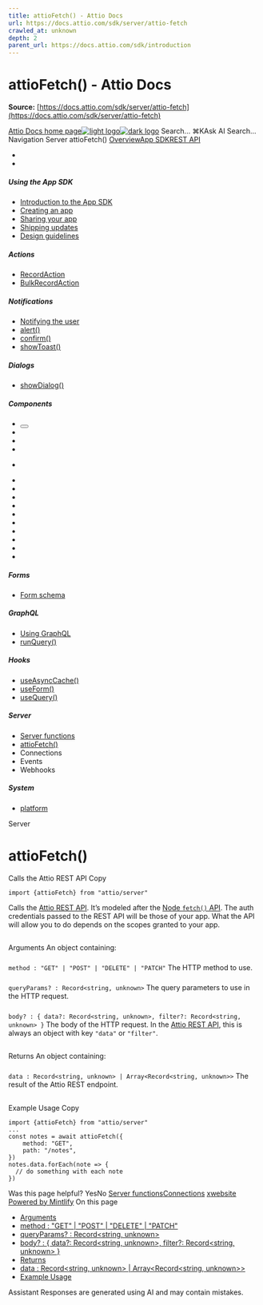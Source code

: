 ```yaml
---
title: attioFetch() - Attio Docs
url: https://docs.attio.com/sdk/server/attio-fetch
crawled_at: unknown
depth: 2
parent_url: https://docs.attio.com/sdk/introduction
---
```


# attioFetch() - Attio Docs

**Source:** [https://docs.attio.com/sdk/server/attio-fetch](https://docs.attio.com/sdk/server/attio-fetch)

[Attio Docs home page![light logo](https://mintlify.s3.us-west-1.amazonaws.com/attio/logo/light.svg)![dark logo](https://mintlify.s3.us-west-1.amazonaws.com/attio/logo/dark.svg)](https://docs.attio.com/)
Search...
⌘KAsk AI
Search...
Navigation
Server
attioFetch()
[Overview](https://docs.attio.com/docs/overview)[App SDK](https://docs.attio.com/sdk/introduction)[REST API](https://docs.attio.com/rest-api/overview)
* [](https://build.attio.com/)
* [](https://attio.com/help)
##### Using the App SDK
  * [Introduction to the App SDK](https://docs.attio.com/sdk/introduction)
  * [Creating an app](https://docs.attio.com/sdk/creating-an-app)
  * [Sharing your app](https://docs.attio.com/sdk/sharing-your-app)
  * [Shipping updates](https://docs.attio.com/sdk/shipping-updates)
  * [Design guidelines](https://docs.attio.com/sdk/design-guidelines)


##### Actions
  * [RecordAction](https://docs.attio.com/sdk/actions/record-action)
  * [BulkRecordAction](https://docs.attio.com/sdk/actions/bulk-record-action)


##### Notifications
  * [Notifying the user](https://docs.attio.com/sdk/notifications/notifications)
  * [alert()](https://docs.attio.com/sdk/notifications/alert)
  * [confirm()](https://docs.attio.com/sdk/notifications/confirm)
  * [showToast()](https://docs.attio.com/sdk/notifications/show-toast)


##### Dialogs
  * [showDialog()](https://docs.attio.com/sdk/dialogs/show-dialog)


##### Components
  * [<Button />](https://docs.attio.com/sdk/components/button)
  * [<Checkbox />](https://docs.attio.com/sdk/components/checkbox)
  * [<Column />](https://docs.attio.com/sdk/components/column)
  * [<Combobox />](https://docs.attio.com/sdk/components/combobox)
  * [<Form />](https://docs.attio.com/sdk/components/form)
  * [<Link />](https://docs.attio.com/sdk/components/link)
  * [<NumberInput />](https://docs.attio.com/sdk/components/number-input)
  * [<Row />](https://docs.attio.com/sdk/components/row)
  * [<Section />](https://docs.attio.com/sdk/components/section)
  * [<SubmitButton />](https://docs.attio.com/sdk/components/submit-button)
  * [<TextBlock />](https://docs.attio.com/sdk/components/text-block)
  * [<TextInput />](https://docs.attio.com/sdk/components/text-input)
  * [<Toggle />](https://docs.attio.com/sdk/components/toggle)
  * [<Typography />](https://docs.attio.com/sdk/components/typography)
  * [<WithState />](https://docs.attio.com/sdk/components/with-state)


##### Forms
  * [Form schema](https://docs.attio.com/sdk/form-schema)


##### GraphQL
  * [Using GraphQL](https://docs.attio.com/sdk/graphql/graphql)
  * [runQuery()](https://docs.attio.com/sdk/graphql/run-query)


##### Hooks
  * [useAsyncCache()](https://docs.attio.com/sdk/hooks/use-async-cache)
  * [useForm()](https://docs.attio.com/sdk/hooks/use-form)
  * [useQuery()](https://docs.attio.com/sdk/hooks/use-query)


##### Server
  * [Server functions](https://docs.attio.com/sdk/server/server-functions)
  * [attioFetch()](https://docs.attio.com/sdk/server/attio-fetch)
  * Connections
  * Events
  * Webhooks


##### System
  * [platform](https://docs.attio.com/sdk/system/platform)


Server
# attioFetch()
Calls the Attio REST API
Copy
```
import {attioFetch} from "attio/server"
```

Calls the [Attio REST API](https://docs.attio.com/rest-api). It’s modeled after the [Node `fetch()` API](https://nodejs.org/en/learn/getting-started/fetch).
The auth credentials passed to the REST API will be those of your app.
What the API will allow you to do depends on the scopes granted to your app.
## 
[​](https://docs.attio.com/sdk/server/attio-fetch#arguments)
Arguments
An object containing:
### 
[​](https://docs.attio.com/sdk/server/attio-fetch#method-%3A-%22get%22-%7C-%22post%22-%7C-%22delete%22-%7C-%22patch%22)
`method : "GET" | "POST" | "DELETE" | "PATCH"`
The HTTP method to use.
### 
[​](https://docs.attio.com/sdk/server/attio-fetch#queryparams%3F-%3A-record%3Cstring%2C-unknown%3E)
`queryParams? : Record<string, unknown>`
The query parameters to use in the HTTP request.
### 
[​](https://docs.attio.com/sdk/server/attio-fetch#body%3F-%3A-%7B-data%3F%3A-record%3Cstring%2C-unknown%3E%2C-filter%3F%3A-record%3Cstring%2C-unknown%3E-%7D)
`body? : { data?: Record<string, unknown>, filter?: Record<string, unknown> }`
The body of the HTTP request.
In the [Attio REST API](https://docs.attio.com/rest-api), this is always an object with key `"data"` or `"filter"`.
## 
[​](https://docs.attio.com/sdk/server/attio-fetch#returns)
Returns
An object containing:
### 
[​](https://docs.attio.com/sdk/server/attio-fetch#data-%3A-record%3Cstring%2C-unknown%3E-%7C-array%3Crecord%3Cstring%2C-unknown%3E%3E)
`data : Record<string, unknown> | Array<Record<string, unknown>>`
The result of the Attio REST endpoint.
## 
[​](https://docs.attio.com/sdk/server/attio-fetch#example-usage)
Example Usage
Copy
```
import {attioFetch} from "attio/server"
...
const notes = await attioFetch({
    method: "GET",
    path: "/notes",
})
notes.data.forEach(note => {
  // do something with each note
})
```

Was this page helpful?
YesNo
[Server functions](https://docs.attio.com/sdk/server/server-functions)[Connections](https://docs.attio.com/sdk/server/connections/connections)
[x](https://x.com/Attio)[website](https://attio.com)
[Powered by Mintlify](https://mintlify.com/preview-request?utm_campaign=poweredBy&utm_medium=referral&utm_source=docs.attio.com)
On this page
  * [Arguments](https://docs.attio.com/sdk/server/attio-fetch#arguments)
  * [method : "GET" | "POST" | "DELETE" | "PATCH"](https://docs.attio.com/sdk/server/attio-fetch#method-%3A-%22get%22-%7C-%22post%22-%7C-%22delete%22-%7C-%22patch%22)
  * [queryParams? : Record<string, unknown>](https://docs.attio.com/sdk/server/attio-fetch#queryparams%3F-%3A-record%3Cstring%2C-unknown%3E)
  * [body? : { data?: Record<string, unknown>, filter?: Record<string, unknown> }](https://docs.attio.com/sdk/server/attio-fetch#body%3F-%3A-%7B-data%3F%3A-record%3Cstring%2C-unknown%3E%2C-filter%3F%3A-record%3Cstring%2C-unknown%3E-%7D)
  * [Returns](https://docs.attio.com/sdk/server/attio-fetch#returns)
  * [data : Record<string, unknown> | Array<Record<string, unknown>>](https://docs.attio.com/sdk/server/attio-fetch#data-%3A-record%3Cstring%2C-unknown%3E-%7C-array%3Crecord%3Cstring%2C-unknown%3E%3E)
  * [Example Usage](https://docs.attio.com/sdk/server/attio-fetch#example-usage)


Assistant
Responses are generated using AI and may contain mistakes.

